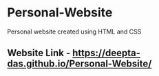 # Personal-Website
Personal website created using HTML and CSS

## Website Link - https://deepta-das.github.io/Personal-Website/
